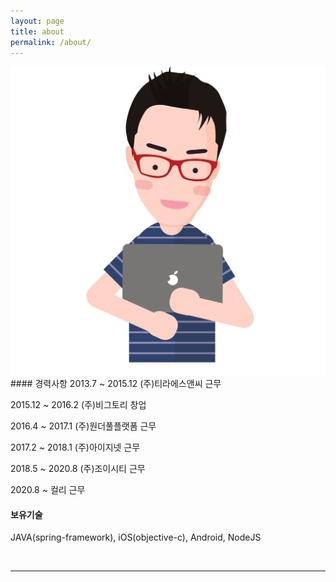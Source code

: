 ```yaml
---
layout: page
title: about
permalink: /about/
---
```


<img class="col one right" src="/img/prof_pic.png">

<br/>
#### 경력사항
2013.7 ~ 2015.12 (주)티라에스앤씨 근무

2015.12 ~ 2016.2 (주)비그토리 창업

2016.4 ~ 2017.1 (주)원더풀플랫폼 근무

2017.2 ~ 2018.1 (주)아이지넷 근무

2018.5 ~ 2020.8 (주)조이시티 근무

2020.8 ~ 컬리 근무

#### 보유기술
JAVA(spring-framework), iOS(objective-c), Android, NodeJS


<br/>
<hr/>
<br/>
<span class="contacticon center">
	<a href="mailto:jun@joycity.com"><i class="fa fa-envelope-square"></i></a>
	<a href="https://github.com/clauzewitz" target="_blank"><i class="fa fa-github-square"></i></a>
</span>

<div class="col three caption">
</div>

